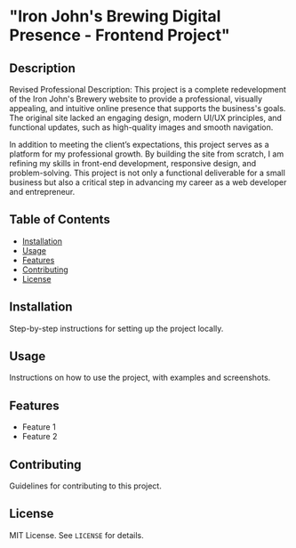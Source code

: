 # "Iron John's Brewing Digital Presence - Frontend Project"

## Description
Revised Professional Description:
This project is a complete redevelopment of the Iron John's Brewery website to provide a professional, visually appealing, and intuitive online presence that supports the business's goals. The original site lacked an engaging design, modern UI/UX principles, and functional updates, such as high-quality images and smooth navigation.

In addition to meeting the client’s expectations, this project serves as a platform for my professional growth. By building the site from scratch, I am refining my skills in front-end development, responsive design, and problem-solving. This project is not only a functional deliverable for a small business but also a critical step in advancing my career as a web developer and entrepreneur.

<!-- Focal Points for Future Descriptions:
Specificity: Detail the technical aspects or frameworks you are using, like HTML/CSS/JavaScript or design tools (e.g., Figma).
Client Perspective: Frame the benefits to Iron John’s Brewery—how the new site enhances customer engagement, brand appeal, and sales potential.
Avoid Redundancy: Condense overlapping ideas. For example, the points about design updates and user experience can be combined.
Call to Action: Conclude with the next steps or potential future enhancements to the site. -->


## Table of Contents
- [Installation](#installation)
- [Usage](#usage)
- [Features](#features)
- [Contributing](#contributing)
- [License](#license)

## Installation
Step-by-step instructions for setting up the project locally.

## Usage
Instructions on how to use the project, with examples and screenshots.

## Features
- Feature 1
- Feature 2

## Contributing
Guidelines for contributing to this project.

## License
MIT License. See `LICENSE` for details.
